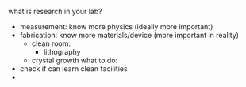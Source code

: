 what is research in your lab?
- measurement: know more physics (ideally more important)
- fabrication: know more materials/device (more important in reality)
	- clean room:
		- lithography 
	- crystal growth
what to do:
- check if can learn clean facilities
- 